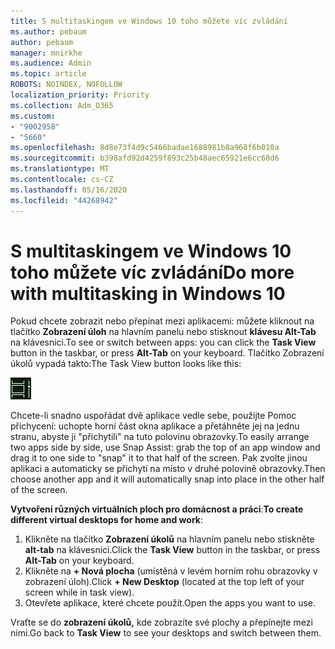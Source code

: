 ```yaml
---
title: S multitaskingem ve Windows 10 toho můžete víc zvládání
ms.author: pebaum
author: pebaum
manager: mnirkhe
ms.audience: Admin
ms.topic: article
ROBOTS: NOINDEX, NOFOLLOW
localization_priority: Priority
ms.collection: Adm_O365
ms.custom:
- "9002958"
- "5660"
ms.openlocfilehash: 8d8e73f4d9c5466badae1688981b8a968f6b010a
ms.sourcegitcommit: b398afd92d4259f893c25b48aec65921e6cc68d6
ms.translationtype: MT
ms.contentlocale: cs-CZ
ms.lasthandoff: 05/16/2020
ms.locfileid: "44268942"
---
```

# <a name="do-more-with-multitasking-in-windows-10"></a><span data-ttu-id="a7e62-102">S multitaskingem ve Windows 10 toho můžete víc zvládání</span><span class="sxs-lookup"><span data-stu-id="a7e62-102">Do more with multitasking in Windows 10</span></span>

<span data-ttu-id="a7e62-103">Pokud chcete zobrazit nebo přepínat mezi aplikacemi: můžete kliknout na tlačítko **Zobrazení úloh** na hlavním panelu nebo stisknout **klávesu Alt-Tab** na klávesnici.</span><span class="sxs-lookup"><span data-stu-id="a7e62-103">To see or switch between apps: you can click the **Task View** button in the taskbar, or press **Alt-Tab** on your keyboard.</span></span> <span data-ttu-id="a7e62-104">Tlačítko Zobrazení úkolů vypadá takto:</span><span class="sxs-lookup"><span data-stu-id="a7e62-104">The Task View button looks like this:</span></span>

![Tlačítko Zobrazení úkolů](media/task-view.png)

<span data-ttu-id="a7e62-106">Chcete-li snadno uspořádat dvě aplikace vedle sebe, použijte Pomoc přichycení: uchopte horní část okna aplikace a přetáhněte jej na jednu stranu, abyste ji "přichytili" na tuto polovinu obrazovky.</span><span class="sxs-lookup"><span data-stu-id="a7e62-106">To easily arrange two apps side by side, use Snap Assist: grab the top of an app window and drag it to one side to "snap" it to that half of the screen.</span></span> <span data-ttu-id="a7e62-107">Pak zvolte jinou aplikaci a automaticky se přichytí na místo v druhé polovině obrazovky.</span><span class="sxs-lookup"><span data-stu-id="a7e62-107">Then choose another app and it will automatically snap into place in the other half of the screen.</span></span>

<span data-ttu-id="a7e62-108">**Vytvoření různých virtuálních ploch pro domácnost a práci**:</span><span class="sxs-lookup"><span data-stu-id="a7e62-108">**To create different virtual desktops for home and work**:</span></span>

1. <span data-ttu-id="a7e62-109">Klikněte na tlačítko **Zobrazení úkolů** na hlavním panelu nebo stiskněte **alt-tab** na klávesnici.</span><span class="sxs-lookup"><span data-stu-id="a7e62-109">Click the **Task View** button in the taskbar, or press **Alt-Tab** on your keyboard.</span></span>
2. <span data-ttu-id="a7e62-110">Klikněte na **+ Nová plocha** (umístěná v levém horním rohu obrazovky v zobrazení úloh).</span><span class="sxs-lookup"><span data-stu-id="a7e62-110">Click **+ New Desktop** (located at the top left of your screen while in task view).</span></span>
3. <span data-ttu-id="a7e62-111">Otevřete aplikace, které chcete použít.</span><span class="sxs-lookup"><span data-stu-id="a7e62-111">Open the apps you want to use.</span></span> 

<span data-ttu-id="a7e62-112">Vraťte se do **zobrazení úkolů,** kde zobrazíte své plochy a přepínejte mezi nimi.</span><span class="sxs-lookup"><span data-stu-id="a7e62-112">Go back to **Task View** to see your desktops and switch between them.</span></span>
